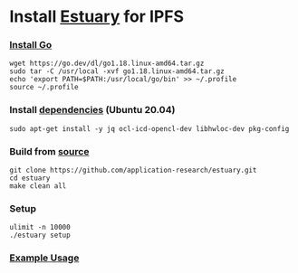 # Install [Estuary](https://github.com/application-research/estuary) for IPFS
### [Install Go](https://go.dev/doc/install)
```
wget https://go.dev/dl/go1.18.linux-amd64.tar.gz
sudo tar -C /usr/local -xvf go1.18.linux-amd64.tar.gz
echo 'export PATH=$PATH:/usr/local/go/bin' >> ~/.profile
source ~/.profile

```

### Install [dependencies](https://github.com/application-research/estuary#building) (Ubuntu 20.04)
```
sudo apt-get install -y jq ocl-icd-opencl-dev libhwloc-dev pkg-config

```

### Build from [source](https://github.com/application-research/estuary)
```
git clone https://github.com/application-research/estuary.git
cd estuary
make clean all

```

### Setup
```
ulimit -n 10000
./estuary setup

```

### [Example Usage](https://github.com/application-research/estuary/tree/master/scripts/samples)
